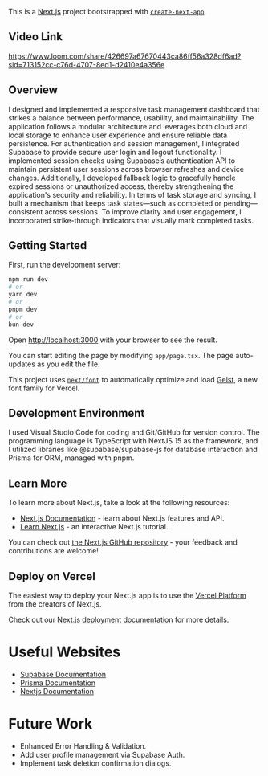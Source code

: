 This is a [Next.js](https://nextjs.org) project bootstrapped with [`create-next-app`](https://nextjs.org/docs/app/api-reference/cli/create-next-app).

## Video Link

https://www.loom.com/share/426697a67670443ca86ff56a328df6ad?sid=713152cc-c76d-4707-8ed1-d2410e4a356e

## Overview

I designed and implemented a responsive task management dashboard that strikes a balance between performance, usability, and maintainability. The application follows a modular architecture and leverages both cloud and local storage to enhance user experience and ensure reliable data persistence.
For authentication and session management, I integrated Supabase to provide secure user login and logout functionality. I implemented session checks using Supabase’s authentication API to maintain persistent user sessions across browser refreshes and device changes. Additionally, I developed fallback logic to gracefully handle expired sessions or unauthorized access, thereby strengthening the application's security and reliability.
In terms of task storage and syncing, I built a mechanism that keeps task states—such as completed or pending—consistent across sessions. To improve clarity and user engagement, I incorporated strike-through indicators that visually mark completed tasks.


## Getting Started

First, run the development server:

```bash
npm run dev
# or
yarn dev
# or
pnpm dev
# or
bun dev
```

Open [http://localhost:3000](http://localhost:3000) with your browser to see the result.

You can start editing the page by modifying `app/page.tsx`. The page auto-updates as you edit the file.

This project uses [`next/font`](https://nextjs.org/docs/app/building-your-application/optimizing/fonts) to automatically optimize and load [Geist](https://vercel.com/font), a new font family for Vercel.

## Development Environment

I used Visual Studio Code for coding and Git/GitHub for version control. The programming language is TypeScript with NextJS 15 as the framework, and I utilized libraries like @supabase/supabase-js for database interaction and Prisma for ORM, managed with pnpm.

## Learn More

To learn more about Next.js, take a look at the following resources:

- [Next.js Documentation](https://nextjs.org/docs) - learn about Next.js features and API.
- [Learn Next.js](https://nextjs.org/learn) - an interactive Next.js tutorial.

You can check out [the Next.js GitHub repository](https://github.com/vercel/next.js) - your feedback and contributions are welcome!

## Deploy on Vercel

The easiest way to deploy your Next.js app is to use the [Vercel Platform](https://vercel.com/new?utm_medium=default-template&filter=next.js&utm_source=create-next-app&utm_campaign=create-next-app-readme) from the creators of Next.js.

Check out our [Next.js deployment documentation](https://nextjs.org/docs/app/building-your-application/deploying) for more details.

# Useful Websites

- [Supabase Documentation](https://supabase.com)
- [Prisma Documentation](https://prisma.io)
- [Nextjs Documentation](https://nextjs.org)

# Future Work

- Enhanced Error Handling & Validation.
- Add user profile management via Supabase Auth.
- Implement task deletion confirmation dialogs.
